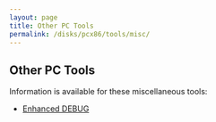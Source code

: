 ```yaml
---
layout: page
title: Other PC Tools
permalink: /disks/pcx86/tools/misc/
---
```


Other PC Tools
---

Information is available for these miscellaneous tools:

* [Enhanced DEBUG](enhdebug/)
